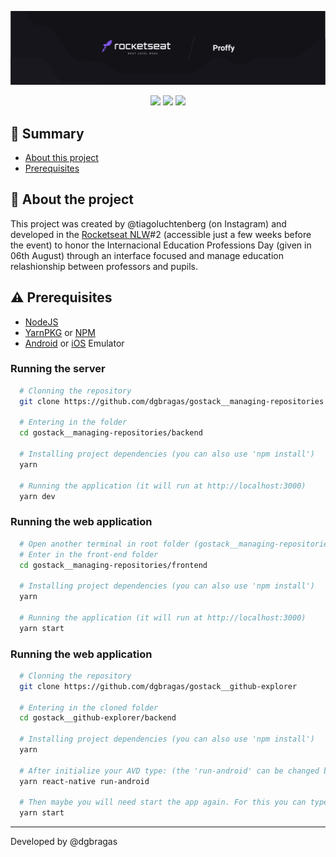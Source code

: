 ![](./docs/banner.png)

<p align="center">
  <img src="https://img.shields.io/github/languages/count/dgbragas/gostack__github-explorer?style=for-the-badge" />
  <img src="https://img.shields.io/github/repo-size/dgbragas/gostack__github-explorer?style=for-the-badge" />
  <img src="http://img.shields.io/static/v1?label=STATUS&message=V1%20FINISHED&color=GREEN&style=for-the-badge"/>
</p>

## **:book: Summary**

- [About this project](#rocket-about-the-project)
- [Prerequisites](#warning-prerequisites)


## **:rocket: About the project**

This project was created by @tiagoluchtenberg (on Instagram) and developed in the  <a href="https://nextlevelweek.com/">Rocketseat NLW</a>#2 (accessible just a few weeks before the event) to honor the Internacional Education Professions Day (given in 06th August) through an interface focused and manage education relashionship between professors and pupils.

## **:warning: Prerequisites**

- <a href="https://nodejs.org/en/" target="_blank">NodeJS</a>
- <a href="https://yarnpkg.com/" target="_blank">YarnPKG</a> or <a href="https://www.npmjs.com/" target="_blank">NPM</a>
- <a href="" target="_blank">Android</a> or <a href="" target="_blank">iOS</a> Emulator


### Running the server

```bash
  # Clonning the repository
  git clone https://github.com/dgbragas/gostack__managing-repositories

  # Entering in the folder
  cd gostack__managing-repositories/backend

  # Installing project dependencies (you can also use 'npm install')
  yarn

  # Running the application (it will run at http://localhost:3000)
  yarn dev
```


### Running the web application
```bash
  # Open another terminal in root folder (gostack__managing-repositories) and and DON'T stop the backend
  # Enter in the front-end folder
  cd gostack__managing-repositories/frontend
  
  # Installing project dependencies (you can also use 'npm install')
  yarn

  # Running the application (it will run at http://localhost:3000)
  yarn start
```

### Running the web application
```bash
  # Clonning the repository
  git clone https://github.com/dgbragas/gostack__github-explorer

  # Entering in the cloned folder
  cd gostack__github-explorer/backend

  # Installing project dependencies (you can also use 'npm install')
  yarn

  # After initialize your AVD type: (the 'run-android' can be changed by 'run-ios' if in Mac environment):
  yarn react-native run-android

  # Then maybe you will need start the app again. For this you can type
  yarn start
```

---

Developed by @dgbragas
